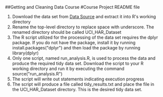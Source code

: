 ##Getting and Cleaning Data Course
#Course Project README file

1. Download the data set from [Data Source](https://d396qusza40orc.cloudfront.net/getdata%2Fprojectfiles%2FUCI%20HAR%20Dataset.zip) and extract it into R's working directory
2. Rename the top-level directory to replace space with underscore. The renamed directory should be called UCI_HAR_Dataset 
3. The R script utilized for the processing of the data set requires the dplyr package. If you do not have the package, install it by running install.packages("dplyr") and then load the package by running library(dplyr)
4. Only one script, named run_analysis.R, is used to process the data and produce the required tidy data set. Download the script to your R working directory and run it by executing the command source("run_analysis.R")
5. The script will write out statements indicating execution progress
5. The script will produce a file called tidy_results.txt and place the file in the UCI_HAR_Dataset directory. This is the desired tidy data set.